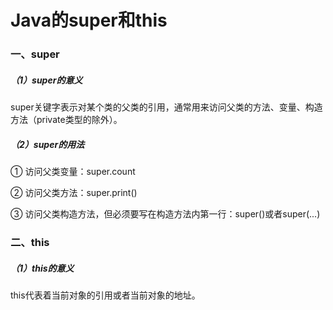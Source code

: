 # Java的super和this

### 一、super

##### （1）super的意义

super关键字表示对某个类的父类的引用，通常用来访问父类的方法、变量、构造方法（private类型的除外）。

##### （2）super的用法

① 访问父类变量：super.count

② 访问父类方法：super.print\(\)

③ 访问父类构造方法，但必须要写在构造方法内第一行：super\(\)或者super\(...\)

### 二、this

##### （1）this的意义

this代表着当前对象的引用或者当前对象的地址。



